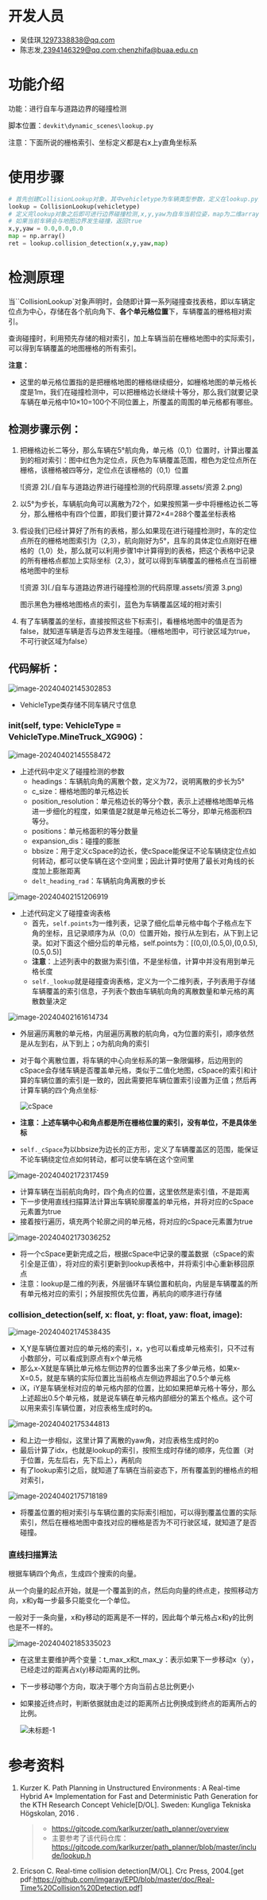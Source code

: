 # 开发人员

* 吴佳琪,1297338838@qq.com
* 陈志发,2394146329@qq.com;chenzhifa@buaa.edu.cn

# 功能介绍

功能：进行自车与道路边界的碰撞检测

脚本位置：`devkit\dynamic_scenes\lookup.py`

注意：下面所说的栅格索引、坐标定义都是右x上y直角坐标系

# 使用步骤

```python
# 首先创建CollisionLookup对象，其中vehicletype为车辆类型参数，定义在lookup.py的VehicleType类中
lookup = CollisionLookup(vehicletype)
# 定义完lookup对象之后即可进行边界碰撞检测,x,y,yaw为自车当前位姿，map为二维array变量，存储二值化栅格地图，不可行驶区域的值为false
# 如果当前车辆会与地图边界发生碰撞，返回true
x,y,yaw = 0.0,0.0,0.0
map = np.array()
ret = lookup.collision_detection(x,y,yaw,map)
```

# 检测原理

当``CollisionLookup`对象声明时，会随即计算一系列碰撞查找表格，即以车辆定位点为中心，存储在各个航向角下、**各个单元格位置**下，车辆覆盖的栅格相对索引。

查询碰撞时，利用预先存储的相对索引，加上车辆当前在栅格地图中的实际索引，可以得到车辆覆盖的地图栅格的所有索引。

**注意：**

* 这里的单元格位置指的是把栅格地图的栅格继续细分，如栅格地图的单元格长度是1m，我们在碰撞检测中，可以把栅格边长继续十等分，那么我们就要记录车辆在单元格中10×10=100个不同位置上，所覆盖的周围的单元格都有哪些。

## 检测步骤示例：

1. 把栅格边长二等分，那么车辆在5°航向角，单元格（0,1）位置时，计算出覆盖到的相对索引：图中红色为定位点，灰色为车辆覆盖范围，橙色为定位点所在栅格，该栅格被四等分，定位点在该栅格的（0,1）位置

   ![资源 2](./自车与道路边界进行碰撞检测的代码原理.assets/资源 2.png)

2. 以5°为步长，车辆航向角可以离散为72个，如果按照第一步中将栅格边长二等分，那么栅格中有四个位置，即我们要计算72×4=288个覆盖坐标表格

3. 假设我们已经计算好了所有的表格，那么如果现在进行碰撞检测时，车的定位点所在的栅格地图索引为（2,3），航向刚好为5°，且车的具体定位点刚好在栅格的（1,0）处，那么就可以利用步骤1中计算得到的表格，把这个表格中记录的所有栅格点都加上实际坐标（2,3），就可以得到车辆覆盖的栅格点在当前栅格地图中的坐标

   ![资源 3](./自车与道路边界进行碰撞检测的代码原理.assets/资源 3.png)

   图示黑色为栅格地图格点的索引，蓝色为车辆覆盖区域的相对索引

4. 有了车辆覆盖的坐标，直接按照这些下标索引，看栅格地图中的值是否为false，就知道车辆是否与边界发生碰撞。（栅格地图中，可行驶区域为true，不可行驶区域为false）

## 代码解析：

![image-20240402145302853](./自车与道路边界进行碰撞检测的代码原理.assets/image-20240402145302853.png)

- VehicleType类存储不同车辆尺寸信息

### __init__(self, type: VehicleType = VehicleType.MineTruck_XG90G)：

![image-20240402145558472](./自车与道路边界进行碰撞检测的代码原理.assets/image-20240402145558472.png)

- 上述代码中定义了碰撞检测的参数
  - headings：车辆航向角的离散个数，定义为72，说明离散的步长为5°
  - c_size：栅格地图的单元格边长
  - position_resolution：单元格边长的等分个数，表示上述栅格地图单元格进一步细化的程度，如果值是2就是单元格边长二等分，即单元格面积四等分。
  - positions：单元格面积的等分数量
  - expansion_dis：碰撞的膨胀
  - bbsize：用于定义cSpace的边长，使cSpace能保证不论车辆绕定位点如何转动，都可以使车辆在这个空间里；因此计算时使用了最长对角线的长度加上膨胀距离
  - `delt_heading_rad`：车辆航向角离散的步长

![image-20240402151206919](./自车与道路边界进行碰撞检测的代码原理.assets/image-20240402151206919.png)

- 上述代码定义了碰撞查询表格
  - 首先，`self.points`为一维列表，记录了细化后单元格中每个子格点左下角的坐标，且记录顺序为从（0,0）位置开始，按行从左到右，从下到上记录。如对下面这个细分后的单元格，self.points为：[(0,0),(0.5,0),(0,0.5),(0.5,0.5)]
  - **注意**：上述列表中的数据为索引值，不是坐标值，计算中并没有用到单元格长度
  - `self._lookup`就是碰撞查询表格，定义为一个二维列表，子列表用于存储车辆覆盖的索引信息，子列表个数由车辆航向角的离散数量和单元格的离散数量决定

![image-20240402161614734](./自车与道路边界进行碰撞检测的代码原理.assets/image-20240402161614734.png)

- 外层遍历离散的单元格，内层遍历离散的航向角，q为位置的索引，顺序依然是从左到右，从下到上；o为航向角的索引

- 对于每个离散位置，将车辆的中心向坐标系的第一象限偏移，后边用到的cSpace会存储车辆是否覆盖单元格，类似于二值化地图，cSpace的索引和计算的车辆位置的索引是一致的，因此需要把车辆位置索引设置为正值；然后再计算车辆的四个角点坐标·

  ![cSpace](./自车与道路边界进行碰撞检测的代码原理.assets/cSpace.png)

- **注意：上述车辆中心和角点都是所在栅格位置的索引，没有单位，不是具体坐标**

- `self._cSpace`为以bbsize为边长的正方形，定义了车辆覆盖区的范围，能保证不论车辆绕定位点如何转动，都可以使车辆在这个空间里

![image-20240402172317459](./自车与道路边界进行碰撞检测的代码原理.assets/image-20240402172317459.png)

- 计算车辆在当前航向角时，四个角点的位置，这里依然是索引值，不是距离
- 下一步使用直线扫描算法计算出车辆轮廓覆盖的单元格，并将对应的cSpace元素置为true
- 接着按行遍历，填充两个轮廓之间的单元格，将对应的cSpace元素置为true

![image-20240402173036252](./自车与道路边界进行碰撞检测的代码原理.assets/image-20240402173036252.png)

- 将一个cSpace更新完成之后，根据cSpace中记录的覆盖数据（cSpace的索引全是正值），将对应的索引更新到lookup表格中，并将索引中心重新移回原点
- 注意：lookup是二维的列表，外层循环车辆位置和航向，内层是车辆覆盖的所有单元格对应的索引；外层按照优先位置，再航向的顺序进行存储

### collision_detection(self, x: float, y: float, yaw: float, image):

![image-20240402174538435](./自车与道路边界进行碰撞检测的代码原理.assets/image-20240402174538435.png)

- X,Y是车辆位置对应的单元格的索引，x，y也可以看成单元格索引，只不过有小数部分，可以看成到原点有x个单元格
- 那么x-X就是车辆比单元格左侧边界的位置多出来了多少单元格，如果x-X=0.5，就是车辆的实际位置比当前格点左侧边界超出了0.5个单元格
- iX，iY是车辆坐标对应的单元格内部的位置，比如如果把单元格十等分，那么上述超出0.5个单元格，就是说车辆在单元格内部细分的第五个格点。这个可以用来索引车辆位置，对应表格生成时的q。

![image-20240402175344813](./自车与道路边界进行碰撞检测的代码原理.assets/image-20240402175344813.png)

- 和上边一步相似，这里计算了离散的yaw角，对应表格生成时的o
- 最后计算了idx，也就是lookup的索引，按照生成时存储的顺序，先位置（对于位置，先左后右，先下后上），再航向
- 有了lookup索引之后，就知道了车辆在当前姿态下，所有覆盖到的栅格点的相对索引，

![image-20240402175718189](./自车与道路边界进行碰撞检测的代码原理.assets/image-20240402175718189.png)

- 将覆盖位置的相对索引与车辆位置的实际索引相加，可以得到覆盖位置的实际索引，然后在栅格地图中查找对应的栅格是否为不可行驶区域，就知道了是否碰撞。

### 直线扫描算法

根据车辆四个角点，生成四个搜索的向量。

从一个向量的起点开始，就是一个覆盖到的点，然后向向量的终点走，按照移动方向，x和y每一步最多只能变化一个单位。

一般对于一条向量，x和y移动的距离是不一样的，因此每个单元格占x和y的比例也是不一样的。

![image-20240402185335023](./自车与道路边界进行碰撞检测的代码原理.assets/image-20240402185335023.png)

- 在这里主要维护两个变量：t_max_x和t_max_y：表示如果下一步移动x（y），已经走过的距离占x(y)移动距离的比例。

- 下一步移动哪个方向，取决于哪个方向当前占总比例更小

- 如果接近终点时，判断依据就由走过的距离所占比例换成到终点的距离所占的比例。

  ![未标题-1](./自车与道路边界进行碰撞检测的代码原理.assets/未标题-1-1712060871104-6.png)

# 参考资料

1. Kurzer K. Path Planning in Unstructured Environments : A Real-time Hybrid A* Implementation for Fast and Deterministic Path Generation for the KTH Research Concept Vehicle[D/OL]. Sweden: Kungliga Tekniska Högskolan, 2016 .

   > - https://gitcode.com/karlkurzer/path_planner/overview
   > - 主要参考了该代码仓库：https://gitcode.com/karlkurzer/path_planner/blob/master/include/lookup.h

2. Ericson C. Real-time collision detection[M/OL]. Crc Press, 2004.[get pdf:https://github.com/imgaray/EPD/blob/master/doc/Real-Time%20Collision%20Detection.pdf]
